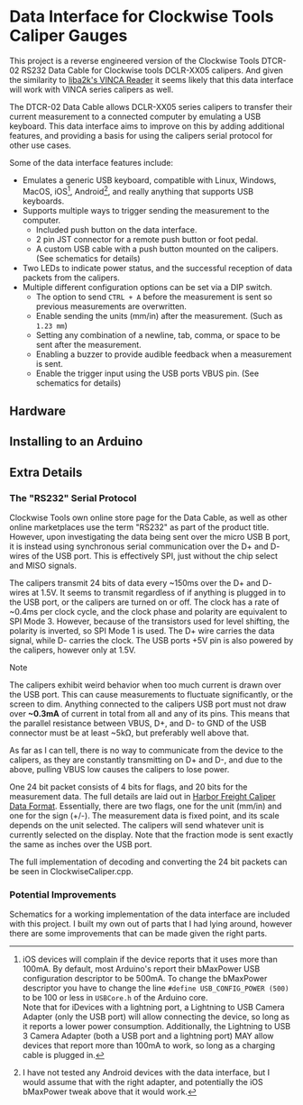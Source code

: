 # Data Interface for Clockwise Tools Caliper Gauges

This project is a reverse engineered version of the Clockwise Tools DTCR-02 RS232 Data Cable for Clockwise tools DCLR-XX05 calipers.
And given the similarity to [liba2k's VINCA Reader](https://github.com/liba2k/VINCA_reader) it seems likely that this data interface will work with VINCA series calipers as well.

The DTCR-02 Data Cable allows DCLR-XX05 series calipers to transfer their current measurement to a connected computer by emulating a USB keyboard.
This data interface aims to improve on this by adding additional features, and providing a basis for using the calipers serial protocol for other use cases.

Some of the data interface features include:

- Emulates a generic USB keyboard, compatible with Linux, Windows, MacOS, iOS[^ios_keyboard], Android[^android_keyboard], and really anything that supports USB keyboards.
- Supports multiple ways to trigger sending the measurement to the computer.
  - Included push button on the data interface.
  - 2 pin JST connector for a remote push button or foot pedal.
  - A custom USB cable with a push button mounted on the calipers. (See schematics for details)
- Two LEDs to indicate power status, and the successful reception of data packets from the calipers.
- Multiple different configuration options can be set via a DIP switch.
  - The option to send `CTRL + A` before the measurement is sent so previous measurements are overwritten.
  - Enable sending the units (mm/in) after the measurement. (Such as `1.23 mm`)
  - Setting any combination of a newline, tab, comma, or space to be sent after the measurement.
  - Enabling a buzzer to provide audible feedback when a measurement is sent.
  - Enable the trigger input using the USB ports VBUS pin. (See schematics for details)

## Hardware

## Installing to an Arduino

## Extra Details

### The "RS232" Serial Protocol

Clockwise Tools own online store page for the Data Cable, as well as other online marketplaces use the term "RS232" as part of the product title.
However, upon investigating the data being sent over the micro USB B port, it is instead using synchronous serial communication over the D+ and D- wires of the USB port.
This is effectively SPI, just without the chip select and MISO signals.

The calipers transmit 24 bits of data every ~150ms over the D+ and D- wires at 1.5V.
It seems to transmit regardless of if anything is plugged in to the USB port, or the calipers are turned on or off.
The clock has a rate of ~0.4ms per clock cycle, and the clock phase and polarity are equivalent to SPI Mode 3.
However, because of the transistors used for level shifting, the polarity is inverted, so SPI Mode 1 is used.
The D+ wire carries the data signal, while D- carries the clock.
The USB ports +5V pin is also powered by the calipers, however only at 1.5V.

> [!NOTE]
> The calipers exhibit weird behavior when too much current is drawn over the USB port.
> This can cause measurements to fluctuate significantly, or the screen to dim.
> Anything connected to the calipers USB port must not draw over **~0.3mA** of current in total from all and any of its pins.
> This means that the parallel resistance between VBUS, D+, and D- to GND of the USB connector must be at least ~5kΩ, but preferably well above that.

As far as I can tell, there is no way to communicate from the device to the calipers, as they are constantly transmitting on D+ and D-, and due to the above, pulling VBUS low causes the calipers to lose power.

One 24 bit packet consists of 4 bits for flags, and 20 bits for the measurement data.
The full details are laid out in [Harbor Freight Caliper Data Format](https://www.yuriystoys.com/2013/07/chinese-caliper-data-format.html).
Essentially, there are two flags, one for the unit (mm/in) and one for the sign (+/-).
The measurement data is fixed point, and its scale depends on the unit selected.
The calipers will send whatever unit is currently selected on the display.
Note that the fraction mode is sent exactly the same as inches over the USB port.

The full implementation of decoding and converting the 24 bit packets can be seen in ClockwiseCaliper.cpp.

### Potential Improvements

Schematics for a working implementation of the data interface are included with this project.
I built my own out of parts that I had lying around, however there are some improvements that can be made given the right parts.

[^ios_keyboard]: iOS devices will complain if the device reports that it uses more than 100mA.
    By default, most Arduino's report their bMaxPower USB configuration descriptor to be 500mA.
    To change the bMaxPower descriptor you have to change the line `#define USB_CONFIG_POWER (500)` to be 100 or less in `USBCore.h` of the Arduino core.
    \
    Note that for iDevices with a lightning port, a Lightning to USB Camera Adapter (only the USB port) will allow connecting the device, so long as it reports a lower power consumption.
    Additionally, the Lightning to USB 3 Camera Adapter (both a USB port and a lightning port) MAY allow devices that report more than 100mA to work, so long as a charging cable is plugged in.

[^android_keyboard]: I have not tested any Android devices with the data interface, but I would assume that with the right adapter, and potentially the iOS bMaxPower tweak above that it would work.
